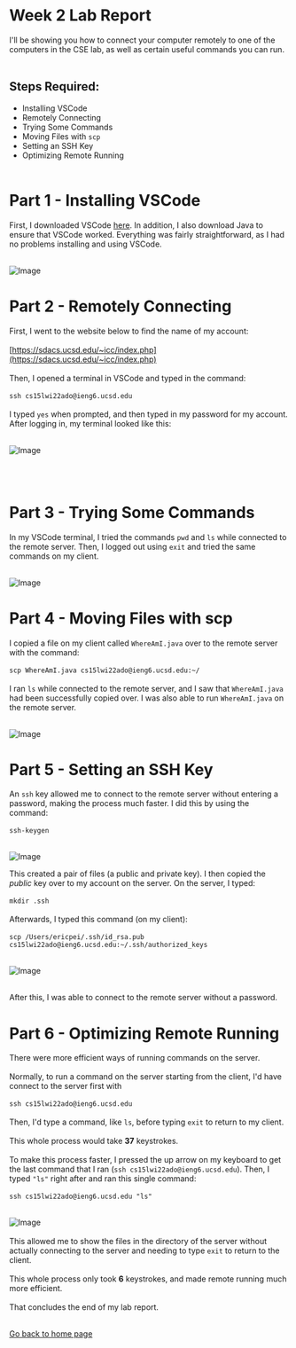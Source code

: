 # __Week 2 Lab Report__

I'll be showing you how to connect your computer remotely to one of the computers in the CSE lab, as well as certain useful commands you can run.
<br/> <br/>

## Steps Required:
* Installing VSCode
* Remotely Connecting
* Trying Some Commands
* Moving Files with `scp`
* Setting an SSH Key
* Optimizing Remote Running
<br/> <br/>

# Part 1 - Installing VSCode
First, I downloaded VSCode [here](https://code.visualstudio.com). In addition, I also download Java to ensure that VSCode worked. Everything was fairly straightforward, as I had no problems installing and using VSCode.
<br/> <br/>

![Image](Lab_Report_1_Part_1.png)

# Part 2 - Remotely Connecting
First, I went to the website below to find the name of my account:
<br/> <br/>
[https://sdacs.ucsd.edu/~icc/index.php](https://sdacs.ucsd.edu/~icc/index.php)
<br/> <br/>
Then, I opened a terminal in VSCode and typed in the command:
<br/> <br/>
`ssh cs15lwi22ado@ieng6.ucsd.edu`
<br/> <br/>
I typed `yes` when prompted, and then typed in my password for my account. After logging in, my terminal looked like this:
<br/> <br/>

![Image](Lab_Report_1_Part_2.png)

<br/> <br/>

# Part 3 - Trying Some Commands
In my VSCode terminal, I tried the commands `pwd` and `ls` while connected to the remote server. Then, I logged out using `exit` and tried the same commands on my client.
<br/> <br/>

![Image](Lab_Report_1_Part_3.png)

# Part 4 - Moving Files with scp
I copied a file on my client called `WhereAmI.java` over to the remote server with the command:
<br/> <br/>
`scp WhereAmI.java cs15lwi22ado@ieng6.ucsd.edu:~/`
<br/> <br/>
I ran `ls` while connected to the remote server, and I saw that `WhereAmI.java` had been successfully copied over. I was also able to run `WhereAmI.java` on the remote server.
<br/> <br/>

![Image](Lab_Report_1_Part_4.png)

# Part 5 - Setting an SSH Key
An `ssh` key allowed me to connect to the remote server without entering a password, making the process much faster. I did this by using the command:
<br/> <br/>
`ssh-keygen`
<br/> <br/>

![Image](Lab_Report_1_Part_51.png)

This created a pair of files (a public and private key). I then copied the _public_ key over to my account on the server. On the server, I typed:
<br/> <br/>
`mkdir .ssh`
<br/><br/>
Afterwards, I typed this command (on my client):
<br/> <br/>
`scp /Users/ericpei/.ssh/id_rsa.pub cs15lwi22ado@ieng6.ucsd.edu:~/.ssh/authorized_keys`
<br/> <br/>

![Image](Lab_Report_1_Part_52.png)

<br/>
After this, I was able to connect to the remote server without a password.

# Part 6 - Optimizing Remote Running
There were more efficient ways of running commands on the server. 
<br/> <br/>
Normally, to run a command on the server starting from the client, I'd have connect to the server first with
<br/> <br/>
`ssh cs15lwi22ado@ieng6.ucsd.edu`
<br/> <br/>
Then, I'd type a command, like `ls`, before typing `exit` to return to my client.
<br/> <br/>
This whole process would take **37** keystrokes.
<br/> <br/>
To make this process faster, I pressed the up arrow on my keyboard to get the last command that I ran (`ssh cs15lwi22ado@ieng6.ucsd.edu`). Then, I typed `"ls"` right after and ran this single command:
<br/> <br/>
`ssh cs15lwi22ado@ieng6.ucsd.edu "ls"`
<br/> <br/>

![Image](Lab_Report_1_Part_6.png)
<br/> <br/>
This allowed me to show the files in the directory of the server without actually connecting to the server and needing to type `exit` to return to the client.
<br/> <br/>
This whole process only took **6** keystrokes, and made remote running much more efficient.
<br/> <br/>
That concludes the end of my lab report.
<br/> <br/>

[Go back to home page](https://ericwpei.github.io/cse15l-lab-reports/)